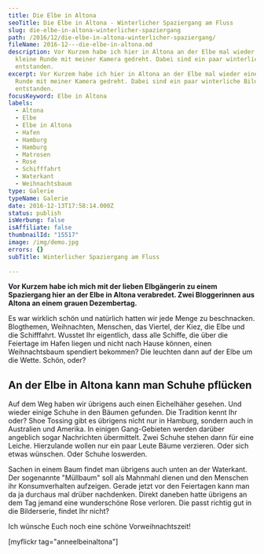 ```yaml
---
title: Die Elbe in Altona
seoTitle: Die Elbe in Altona - Winterlicher Spaziergang am Fluss
slug: die-elbe-in-altona-winterlicher-spaziergang
path: /2016/12/die-elbe-in-altona-winterlicher-spaziergang/
fileName: 2016-12---die-elbe-in-altona.md
description: Vor Kurzem habe ich hier in Altona an der Elbe mal wieder eine
  kleine Runde mit meiner Kamera gedreht. Dabei sind ein paar winterliche Bilder
  entstanden.
excerpt: Vor Kurzem habe ich hier in Altona an der Elbe mal wieder eine kleine
  Runde mit meiner Kamera gedreht. Dabei sind ein paar winterliche Bilder
  entstanden.
focusKeyword: Elbe in Altona
labels:
  - Altona
  - Elbe
  - Elbe in Altona
  - Hafen
  - Hamburg
  - Hamburg
  - Matrosen
  - Rose
  - Schifffahrt
  - Waterkant
  - Weihnachtsbaum
type: Galerie
typeName: Galerie
date: 2016-12-13T17:58:14.000Z
status: publish
isWerbung: false
isAffiliate: false
thumbnailId: "15517"
image: /img/demo.jpg
errors: {}
subTitle: Winterlicher Spaziergang am Fluss
  
---
```


**Vor Kurzem habe ich mich mit der lieben Elbgängerin zu einem Spaziergang hier
an der Elbe in Altona verabredet. Zwei Bloggerinnen aus Altona an einem grauen
Dezembertag.**

Es war wirklich schön und natürlich hatten wir jede Menge zu beschnacken.
Blogthemen, Weihnachten, Menschen, das Viertel, der Kiez, die Elbe und die
Schifffahrt. Wusstet Ihr eigentlich, dass alle Schiffe, die über die Feiertage
im Hafen liegen und nicht nach Hause können, einen Weihnachtsbaum spendiert
bekommen? Die leuchten dann auf der Elbe um die Wette. Schön, oder?

## An der Elbe in Altona kann man Schuhe pflücken

Auf dem Weg haben wir übrigens auch einen Eichelhäher gesehen. Und wieder einige
Schuhe in den Bäumen gefunden. Die Tradition kennt Ihr oder? Shoe Tossing gibt
es übrigens nicht nur in Hamburg, sondern auch in Australien und Amerika. In
einigen Gang-Gebieten werden darüber angeblich sogar Nachrichten übermittelt.
Zwei Schuhe stehen dann für eine Leiche. Hierzulande wollen nur ein paar Leute
Bäume verzieren. Oder sich etwas wünschen. Oder Schuhe loswerden.

Sachen in einem Baum findet man übrigens auch unten an der Waterkant. Der
sogenannte "Müllbaum" soll als Mahnmahl dienen und den Menschen ihr
Konsumverhalten aufzeigen. Gerade jetzt vor den Feiertagen kann man da ja
durchaus mal drüber nachdenken. Direkt daneben hatte übrigens an dem Tag jemand
eine wunderschöne Rose verloren. Die passt richtig gut in die Bilderserie,
findet Ihr nicht?

Ich wünsche Euch noch eine schöne Vorweihnachtszeit!

[myflickr tag="anneelbeinaltona"]

&nbsp;

  